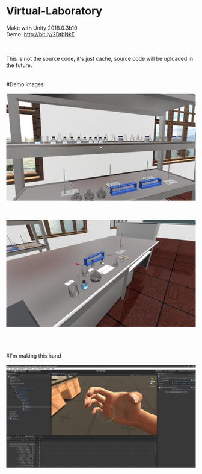 # Virtual-Laboratory
Make with Unity 2018.0.3b10
<br>
Demo: http://bit.ly/2DtbNkE

<br><br>
This is not the source code, it's just cache, source code will be uploaded in the future.
<br><br><br>
#Demo images:
<br><br>
![](demo1.png)
<br>

<br><br>
![](demo2.png)
<br>


<br><br><br>
#I'm making this hand
<br><br>
![](handdemo.png)
<br>
